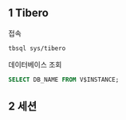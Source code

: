 ## 1 Tibero

접속
``` bash
tbsql sys/tibero
```


데이터베이스 조회

```sql
SELECT DB_NAME FROM V$INSTANCE;
```



## 2 세션




